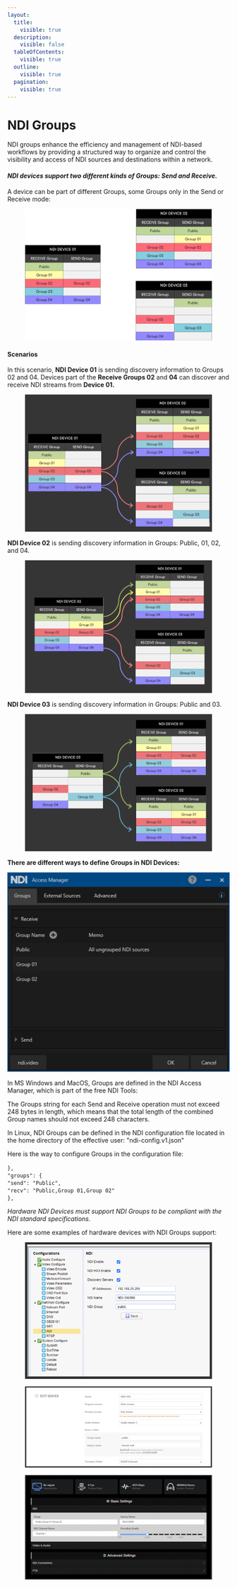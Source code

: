 ```yaml
---
layout:
  title:
    visible: true
  description:
    visible: false
  tableOfContents:
    visible: true
  outline:
    visible: true
  pagination:
    visible: true
---
```


# NDI Groups

NDI groups enhance the efficiency and management of NDI-based workflows by providing a structured way to organize and control the visibility and access of NDI sources and destinations within a network.

#### _NDI devices support two different kinds of Groups: **Send** and **Receive**._

A device can be part of different Groups, some Groups only in the Send or Receive mode:

<figure><img src="../../.gitbook/assets/image (5) (1).png" alt=""><figcaption></figcaption></figure>

#### Scenarios

In this scenario, **NDI Device 01** is sending discovery information to Groups 02 and 04. Devices part of the **Receive Groups 02** and **04** can discover and receive NDI streams from **Device 01.**

<figure><img src="../../.gitbook/assets/image (8) (1).png" alt=""><figcaption></figcaption></figure>

**NDI Device 02** is sending discovery information in Groups: Public, 01, 02, and 04.

<figure><img src="../../.gitbook/assets/image (9).png" alt=""><figcaption></figcaption></figure>

**NDI Device 03** is sending discovery information in Groups: Public and 03.

<figure><img src="../../.gitbook/assets/image (10).png" alt=""><figcaption></figcaption></figure>

**There are different ways to define Groups in NDI Devices:**

![Screenshot of NDI Access Manager tool](../../.gitbook/assets/6.png)

In MS Windows and MacOS, Groups are defined in the NDI Access Manager, which is part of the free NDI Tools:

The Groups string for each Send and Receive operation must not exceed 248 bytes in length, which means that the total length of the combined Group names should not exceed 248 characters.

In Linux, NDI Groups can be defined in the NDI configuration file located in the home directory of the effective user: "ndi-config.v1.json"

Here is the way to configure Groups in the configuration file:

`},`\
`"groups": {`\
`"send": "Public",`\
`"recv": "Public,Group 01,Group 02"`\
`},`

_Hardware NDI Devices must support NDI Groups to be compliant with the NDI standard specifications._

Here are some examples of hardware devices with NDI Groups support:

<figure><img src="../../.gitbook/assets/image (1) (1).png" alt=""><figcaption></figcaption></figure>

<figure><img src="../../.gitbook/assets/image (4).png" alt=""><figcaption></figcaption></figure>

<figure><img src="../../.gitbook/assets/image (5).png" alt=""><figcaption></figcaption></figure>
